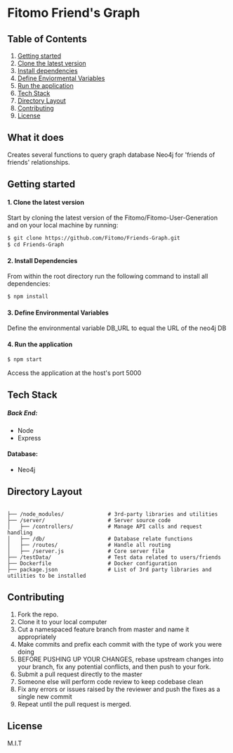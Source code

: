 
# Fitomo Friend's Graph

## Table of Contents

1. [Getting started](#getting-started)
  1. [Clone the latest version](#1-clone-the-latest-version)
  2. [Install dependencies](#2-install-dependencies)
  3. [Define Enviormental Variables](#3-define-environmental-variables)
  4. [Run the application](#4-run-the-application)
2. [Tech Stack](#tech-stack)
3. [Directory Layout](#directory-layout)
4. [Contributing](#contributing)
5. [License](#license)

## What it does
Creates several functions to query graph database Neo4j for 'friends of friends' relationships.

## Getting started

#### 1. Clone the latest version

  Start by cloning the latest version of the Fitomo/Fitomo-User-Generation and on your local machine by running:

  ```sh
  $ git clone https://github.com/Fitomo/Friends-Graph.git
  $ cd Friends-Graph
  ```

#### 2. Install Dependencies
  From within the root directory run the following command to install all dependencies:

  ```sh
  $ npm install
  ```
#### 3. Define Environmental Variables
  Define the environmental variable DB_URL to equal the URL of the neo4j DB
#### 4. Run the application
  
  ```sh
  $ npm start
  ```
  Access the application at the host's port 5000

## Tech Stack

##### Back End:
- Node
- Express
#### Database:
- Neo4j

## Directory Layout
```

├── /node_modules/              # 3rd-party libraries and utilities
├── /server/                    # Server source code
│   ├── /controllers/           # Manage API calls and request handling
│   ├── /db/                    # Database relate functions
│   ├── /routes/                # Handle all routing
│   ├── /server.js              # Core server file
├── /testData/                  # Test data related to users/friends
├── Dockerfile                  # Docker configuration
├── package.json                # List of 3rd party libraries and utilities to be installed
```

## Contributing

  1. Fork the repo.
  2. Clone it to your local computer
  3. Cut a namespaced feature branch from master and name it appropriately
  4. Make commits and prefix each commit with the type of work you were doing
  5. BEFORE PUSHING UP YOUR CHANGES, rebase upstream changes into your branch, fix any potential conflicts, and then push to your fork.
  6. Submit a pull request directly to the master
  7. Someone else will perform code review to keep codebase clean
  8. Fix any errors or issues raised by the reviewer and push the fixes as a single new commit
  9. Repeat until the pull request is merged.

## License

M.I.T
